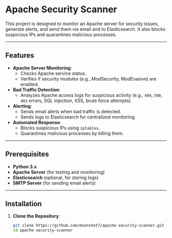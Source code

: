 # Apache Security Scanner

This project is designed to monitor an Apache server for security issues, generate alerts, and send them via email and to Elasticsearch. It also blocks suspicious IPs and quarantines malicious processes.

---

## Features

- **Apache Server Monitoring**:
  - Checks Apache service status.
  - Verifies if security modules (e.g., ModSecurity, ModEvasive) are enabled.
- **Bad Traffic Detection**:
  - Analyzes Apache access logs for suspicious activity (e.g., `404`, `500`, `403` errors, SQL injection, XSS, brute force attempts).
- **Alerting**:
  - Sends email alerts when bad traffic is detected.
  - Sends logs to Elasticsearch for centralized monitoring.
- **Automated Response**:
  - Blocks suspicious IPs using `iptables`.
  - Quarantines malicious processes by killing them.

---

## Prerequisites

- **Python 3.x**
- **Apache Server** (for testing and monitoring)
- **Elasticsearch** (optional, for storing logs)
- **SMTP Server** (for sending email alerts)

---

## Installation

1. **Clone the Repository**:
   ```bash
   git clone https://github.com/moonshot7/apache-security-scanner.git
   cd apache-security-scanner

